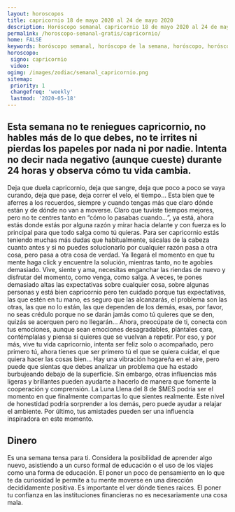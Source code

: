 ```yaml
---
layout: horoscopos
title: capricornio 18 de mayo 2020 al 24 de mayo 2020 
description: Horóscopo semanal capricornio 18 de mayo 2020 al 24 de mayo 2020. Esta semana no te reniegues capricornio, no hables más de lo que debes, no te irrites ni pierdas los papeles por nada ni por nadie. Intenta no decir nada negativo (aunque cueste) durante 24 horas y observa cómo tu vida cambia. 
permalink: /horoscopo-semanal-gratis/capricornio/
home: FALSE
keywords: horóscopo semanal, horóscopo de la semana, horóscopo, horóscopo gratis,horóscopos, horóscopo esperanza gracia, horoscopos capricornio la semana, horóscopos gratis, Tarot, Astrologia, Zodíaco, capricornio, horoscopo gratis, semanal
horoscopo:
 signo: capricornio
 video:  
ogimg: /images/zodiac/semanal_capricornio.png
sitemap:
 priority: 1
 changefreq: 'weekly'
 lastmod: '2020-05-18'
---
```




## Esta semana no te reniegues capricornio, no hables más de lo que debes, no te irrites ni pierdas los papeles por nada ni por nadie. Intenta no decir nada negativo (aunque cueste) durante 24 horas y observa cómo tu vida cambia. 

Deja que duela capricornio, deja que sangre, deja que poco a poco se vaya curando, deja que pase, deja correr el velo, el tiempo… Esta bien que te aferres a los recuerdos, siempre y cuando tengas más que claro dónde están y de dónde no van a moverse. Claro que tuviste tiempos mejores, pero no te centres tanto en “cómo lo pasabas cuando…”, ya está, ahora estás donde estás por alguna razón y mirar hacia delante y con fuerza es lo principal para que todo salga como tú quieras. Para ser capricornio estás teniendo muchas más dudas que habitualmente, sácalas de la cabeza cuanto antes y si no puedes solucionarlo por cualquier razón pasa a otra cosa, pero pasa a otra cosa de verdad. Ya llegará el momento en que tu mente haga click y encuentre la solución, mientras tanto, no te agobies demasiado. Vive, siente y ama, necesitas enganchar las riendas de nuevo y disfrutar del momento, como venga, como salga. A veces, te pones demasiado altas las expectativas sobre cualquier cosa, sobre algunas personas y está bien capricornio pero ten cuidado porque tus expectativas, las que estén en tu mano, es seguro que las alcanzarás, el problema son las otras, las que no lo están, las que dependen de los demás, esas, por favor, no seas crédulo porque no se darán jamás como tú quieres que se den, quizás se acerquen pero no llegarán… Ahora, preocúpate de ti, conecta con tus emociones, aunque sean emociones desagradables, plántales cara, contémplalas y piensa si quieres que se vuelvan a repetir. Por eso, y por más, vive tu vida capricornio, intenta ser feliz solo o acompañado, pero primero tú, ahora tienes que ser primero tú el que se quiera cuidar, el que quiera hacer las cosas bien…
Hay una vibración hogareña en el aire, pero puede que sientas que debes analizar un problema que ha estado burbujeando debajo de la superficie. Sin embargo, otras influencias más ligeras y brillantes pueden ayudarte a hacerlo de manera que fomente la cooperación y comprensión. La Luna Llena del 8 de $MES podría ser el momento en que finalmente compartas lo que sientes realmente. Este nivel de honestidad podría sorprender a los demás, pero puede ayudar a relajar el ambiente. Por último, tus amistades pueden ser una influencia inspiradora en este momento.

## Dinero

Es una semana tensa para ti. Considera la posibilidad de aprender algo nuevo, asistiendo a un curso formal de educación o el uso de los viajes como una forma de educación. El poner un poco de pensamiento en lo que te da curiosidad le permite a tu mente moverse en una dirección decididamente positiva. Es importante el ver dónde tienes raices. El poner tu confianza en las instituciones financieras no es necesariamente una cosa mala.